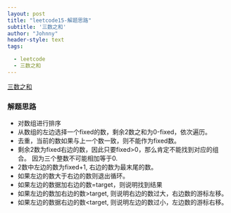 ```yaml
---
layout: post
title: "leetcode15-解题思路"
subtitle: '三数之和'
author: "Johnny"
header-style: text
tags:

  - leetcode
  - 三数之和
---
```


[三数之和](https://leetcode-cn.com/problems/3sum/)

### 解题思路
- 对数组进行排序
- 从数组的左边选择一个fixed的数，剩余2数之和为0-fixed，依次遍历。
- 去重，当前的数如果与上一个数一致，则不能作为fixed数。
- 剩余2数为fixed右边的数，因此只要fixed>0，那么肯定不能找到对应的组合。
因为三个整数不可能相加等于0.
- 2数中左边的数为fixed+1, 右边的数为最末尾的数。
- 如果左边的数大于右边的数则退出循环。
- 如果左边的数据加右边的数=target，则说明找到结果
- 如果左边的数加右边的数>target, 则说明右边的数过大，右边数的游标左移。
- 如果左边的数据右边的数<target, 则说明左边的数过小，左边数的游标右移。
